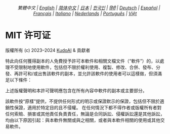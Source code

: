 <div align="center">
<h6><a href="../"><img height=15 style="margin: 0 3px -2px" src="https://raw.githubusercontent.com/kudoai/chatgpt.js/6fa1659feadaf70853996dc7d7f6e1ab5a1e6301/media/images/icons/earth-americas.svg"></a> 繁體中文 | <a href="../../LICENSE.md">English</a> | <a href="../zh-cn/LICENSE.md">简体中文</a> | <a href="../ja/LICENSE.md">日本</a> | <a href="../ko/LICENSE.md">한국인</a> | <a href="../hi/LICENSE.md">हिंदी</a> | <a href="../de/LICENSE.md">Deutsch</a> | <a href="../es/LICENSE.md">Español</a> | <a href="../fr/LICENSE.md">Français</a> | <a href="../it/LICENSE.md">Italiano</a> | <a href="../nl/LICENSE.md">Nederlands</a> | <a href="../pt/LICENSE.md">Português</a> | <a href="../vi/LICENSE.md">Việt</a></h6>
</div>

# MIT 许可证

版權所有 (c) 2023–2024 [KudoAI](https://github.com/kudoai) & 貢獻者

特此向任何獲得副本的人免費授予許可本軟件和相關文檔文件（“軟件”）的，以處理不受限制地使用軟件，包括但不限於權利使用、複製、修改、合併、發布、分發、再許可和/或出售該軟件的副本，並允許該軟件的使用者可以這樣做，但須滿足以下條件：

上述版權聲明和本許可聲明應包含在所有內容中軟件的副本或主要部分。

該軟件按“原樣”提供，不提供任何形式的明示或保證默示的保證，包括但不限於適銷性保證，適用於特定目的且不侵權。 在任何情況下都不得作者或版權所有者對任何索賠、損害或其他責任負責責任，無論是合同訴訟、侵權訴訟還是其他訴訟，均由以下原因引起：與本軟件無關或與之相關，或者與本軟件相關的使用或其他交易軟件。

